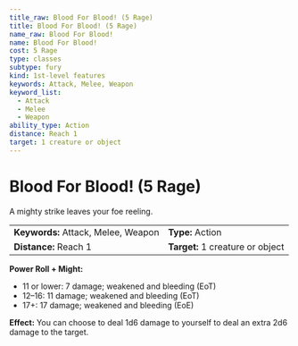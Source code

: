 ```yaml
---
title_raw: Blood For Blood! (5 Rage)
title: Blood For Blood! (5 Rage)
name_raw: Blood For Blood!
name: Blood For Blood!
cost: 5 Rage
type: classes
subtype: fury
kind: 1st-level features
keywords: Attack, Melee, Weapon
keyword_list:
  - Attack
  - Melee
  - Weapon
ability_type: Action
distance: Reach 1
target: 1 creature or object
---
```


# Blood For Blood! (5 Rage)

A mighty strike leaves your foe reeling.

|                                     |                                  |
| :---------------------------------- | :------------------------------- |
| **Keywords:** Attack, Melee, Weapon | **Type:** Action                 |
| **Distance:** Reach 1               | **Target:** 1 creature or object |

**Power Roll + Might:**

- 11 or lower: 7 damage; weakened and bleeding (EoT)
- 12–16: 11 damage; weakened and bleeding (EoT)
- 17+: 17 damage; weakened and bleeding (EoE)

**Effect:** You can choose to deal 1d6 damage to yourself to deal an extra 2d6 damage to the target.
